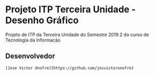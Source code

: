 # Projeto ITP Terceira Unidade - Desenho Gráfico

Projeto de ITP da Terceira Unidade do Semestre 2019.2 do curso de Tecnologia da Informacão

## Desenvolvedor

```bash
[Jose Victor Onofre](https://github.com/josvictoronofre)
```
